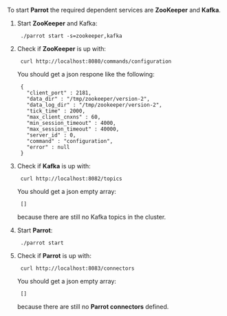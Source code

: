 To start **Parrot** the required dependent services are **ZooKeeper** and **Kafka**.

1. Start **ZooKeeper** and Kafka:

        ./parrot start -s=zookeeper,kafka

2. Check if **ZooKeeper** is up with:

        curl http://localhost:8080/commands/configuration

    You should get a json respone like the following:

        {
          "client_port" : 2181,
          "data_dir" : "/tmp/zookeeper/version-2",
          "data_log_dir" : "/tmp/zookeeper/version-2",
          "tick_time" : 2000,
          "max_client_cnxns" : 60,
          "min_session_timeout" : 4000,
          "max_session_timeout" : 40000,
          "server_id" : 0,
          "command" : "configuration",
          "error" : null
        }

3. Check if **Kafka** is up with:

        curl http://localhost:8082/topics

    You should get a json empty array:

        []
        
    because there are still no Kafka topics in the cluster.

4. Start **Parrot**:

        ./parrot start
        
5. Check if **Parrot** is up with:

        curl http://localhost:8083/connectors

   You should get a json empty array:

        []
        
   because there are still no **Parrot connectors** defined.

